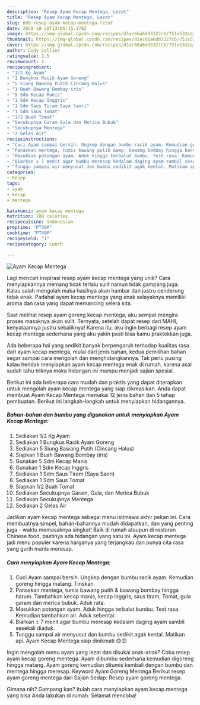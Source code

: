 ```yaml
---
description: "Resep Ayam Kecap Mentega, Lezat"
title: "Resep Ayam Kecap Mentega, Lezat"
slug: 600-resep-ayam-kecap-mentega-lezat
date: 2020-10-20T13:05:15.178Z
image: https://img-global.cpcdn.com/recipes/d1ec66a6dd3327c6/751x532cq70/ayam-kecap-mentega-foto-resep-utama.jpg
thumbnail: https://img-global.cpcdn.com/recipes/d1ec66a6dd3327c6/751x532cq70/ayam-kecap-mentega-foto-resep-utama.jpg
cover: https://img-global.cpcdn.com/recipes/d1ec66a6dd3327c6/751x532cq70/ayam-kecap-mentega-foto-resep-utama.jpg
author: Cody Collier
ratingvalue: 3.5
reviewcount: 4
recipeingredient:
- "1/2 Kg Ayam"
- "1 Bungkus Racik Ayam Goreng"
- "5 Siung Bawang Putih Cincang Halus"
- "1 Buah Bawang Bombay iris"
- "5 Sdm Kecap Manis"
- "1 Sdm Kecap Inggris"
- "1 Sdm Saus Tiram Saya Saori"
- "1 Sdm Saus Tomat"
- "1/2 Buah Tomat"
- "Secukupnya Garam Gula dan Merica Bubuk"
- "Secukupnya Mentega"
- "2 Gelas Air"
recipeinstructions:
- "Cuci Ayam sampai bersih. Ungkep dengan bumbu racik ayam. Kemudian goreng hingga matang. Tiriskan."
- "Panaskan mentega, tumis bawang putih &amp; bawang bombay hingga harum. Tambahkan kecap manis, kecap inggris, saus tiram, Tomat, gula garam dan merica bubuk. Aduk rata."
- "Masukkan potongan ayam. Aduk hingga terbalut bumbu. Test rasa. Kemudian tambahkan air. Aduk sebentar."
- "Biarkan ± 7 menit agar bumbu meresap kedalam daging ayam sambil sesekali diaduk."
- "Tunggu sampai air menyusut dan bumbu sedikit agak kental. Matikan api. Ayam Kecap Mentega siap dinikmati 😊😊"
categories:
- Resep
tags:
- ayam
- kecap
- mentega

katakunci: ayam kecap mentega 
nutrition: 180 calories
recipecuisine: Indonesian
preptime: "PT39M"
cooktime: "PT49M"
recipeyield: "1"
recipecategory: Lunch

---
```



![Ayam Kecap Mentega](https://img-global.cpcdn.com/recipes/d1ec66a6dd3327c6/751x532cq70/ayam-kecap-mentega-foto-resep-utama.jpg)

Lagi mencari inspirasi resep ayam kecap mentega yang unik? Cara menyiapkannya memang tidak terlalu sulit namun tidak gampang juga. Kalau salah mengolah maka hasilnya akan hambar dan justru cenderung tidak enak. Padahal ayam kecap mentega yang enak selayaknya memiliki aroma dan rasa yang dapat memancing selera kita.

Saat melihat resep ayam goreng kecap mentega, aku sempat mengira proses masaknya akan sulit. Ternyata, setelah dapat resep dari MAHI, kenyataannya justru sebaliknya! Karena itu, aku ingin berbagi resep ayam kecap mentega sederhana yang aku yakin pasti bisa kamu praktekkan juga.

Ada beberapa hal yang sedikit banyak berpengaruh terhadap kualitas rasa dari ayam kecap mentega, mulai dari jenis bahan, kedua pemilihan bahan segar sampai cara mengolah dan menghidangkannya. Tak perlu pusing kalau hendak menyiapkan ayam kecap mentega enak di rumah, karena asal sudah tahu triknya maka hidangan ini mampu menjadi sajian spesial.


Berikut ini ada beberapa cara mudah dan praktis yang dapat diterapkan untuk mengolah ayam kecap mentega yang siap dikreasikan. Anda dapat membuat Ayam Kecap Mentega memakai 12 jenis bahan dan 5 tahap pembuatan. Berikut ini langkah-langkah untuk menyiapkan hidangannya.

<!--inarticleads1-->

##### Bahan-bahan dan bumbu yang digunakan untuk menyiapkan Ayam Kecap Mentega:

1. Sediakan 1/2 Kg Ayam
1. Sediakan 1 Bungkus Racik Ayam Goreng
1. Sediakan 5 Siung Bawang Putih (Cincang Halus)
1. Siapkan 1 Buah Bawang Bombay (iris)
1. Gunakan 5 Sdm Kecap Manis
1. Gunakan 1 Sdm Kecap Inggris
1. Sediakan 1 Sdm Saus Tiram (Saya Saori)
1. Sediakan 1 Sdm Saus Tomat
1. Siapkan 1/2 Buah Tomat
1. Sediakan Secukupnya Garam, Gula, dan Merica Bubuk
1. Sediakan Secukupnya Mentega
1. Sediakan 2 Gelas Air


Jadikan ayam kecap mentega sebagai menu istimewa akhir pekan ini. Cara membuatnya simpel, bahan-bahannya mudah didapatkan, dan yang penting juga - waktu memasaknya singkat! Baik di rumah ataupun di restoran Chinese food, pastinya ada hidangan yang satu ini. Ayam kecap mentega jadi menu populer karena harganya yang terjangkau dan punya cita rasa yang gurih manis meresap. 

<!--inarticleads2-->

##### Cara menyiapkan Ayam Kecap Mentega:

1. Cuci Ayam sampai bersih. Ungkep dengan bumbu racik ayam. Kemudian goreng hingga matang. Tiriskan.
1. Panaskan mentega, tumis bawang putih &amp; bawang bombay hingga harum. Tambahkan kecap manis, kecap inggris, saus tiram, Tomat, gula garam dan merica bubuk. Aduk rata.
1. Masukkan potongan ayam. Aduk hingga terbalut bumbu. Test rasa. Kemudian tambahkan air. Aduk sebentar.
1. Biarkan ± 7 menit agar bumbu meresap kedalam daging ayam sambil sesekali diaduk.
1. Tunggu sampai air menyusut dan bumbu sedikit agak kental. Matikan api. Ayam Kecap Mentega siap dinikmati 😊😊


Ingin mengolah menu ayam yang lezat dan disukai anak-anak? Coba resep ayam kecap goreng mentega. Ayam dibumbu sederhana kemudian digoreng hingga matang. Ayam goreng kemudian ditumis kembali dengan bumbu dan mentega hingga meresap. Keyword Ayam Goreng Mentega Berikut resep ayam goreng mentega dari Sajian Sedap: Resep ayam goreng mentega. 

Gimana nih? Gampang kan? Itulah cara menyiapkan ayam kecap mentega yang bisa Anda lakukan di rumah. Selamat mencoba!
